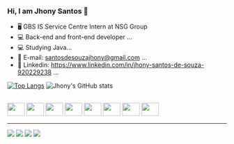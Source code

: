 ### Hi, I am Jhony Santos 👋

- 🖥️ GBS IS Service Centre Intern at NSG Group
- 💻 Back-end and front-end developer ...
- 💻 Studying Java...
- 💬 E-mail: [santosdesouzajhony@gmail.com](mailto:jhonysouzadev@gmail.com) ...
- 💬 Linkedin: https://www.linkedin.com/in/jhony-santos-de-souza-920229238 ...


[![Top Langs](https://github-readme-stats.vercel.app/api/top-langs/?username=santosjhony12&layout=compact)](https://github.com/santosjhony12/github-readme-stats)
![Jhony's GitHub stats](https://github-readme-stats.vercel.app/api/?username=santosjhony12&show_icons=true&title_color=fff&icon_color=79ff97&text_color=9f9f9f&bg_color=151515)
<div style="display: inline_block"><br>
<img style:"center" height="30" width="40" src="https://cdn.jsdelivr.net/gh/devicons/devicon/icons/html5/html5-original.svg">
<img style:"center" height="30" width="40" src="https://cdn.jsdelivr.net/gh/devicons/devicon/icons/css3/css3-original.svg">
<img style:"center" height="30" width="40" src="https://cdn.jsdelivr.net/gh/devicons/devicon/icons/javascript/javascript-original.svg">
<img style:"center" height="30" width="40" src="https://cdn.jsdelivr.net/gh/devicons/devicon/icons/php/php-original.svg">
<img style:"center" height="30" width="40" src="https://cdn.jsdelivr.net/gh/devicons/devicon/icons/java/java-original-wordmark.svg">
<img style:"center" height="30" width="40" src="https://cdn.jsdelivr.net/gh/devicons/devicon/icons/python/python-original.svg">
<img style:"center" height="30" width="40" src="https://cdn.jsdelivr.net/gh/devicons/devicon/icons/mysql/mysql-original-wordmark.svg"> 
<img style:"center" height="30" width="40" src="https://cdn.jsdelivr.net/gh/devicons/devicon/icons/spring/spring-original.svg" />
          
          
</div>
   
   <hr></hr>
   
   <div>
   
   <a href="https://www.linkedin.com/in/jhony-santos-de-souza-920229238" target="_blank"><img src="https://img.shields.io/badge/LinkedIn-0077B5?style=for-the-badge&logo=linkedin&logoColor=white" target="_blank"></a>
   <a href="https://instagram.com/santosjhony_12?igshid=ZDdkNTZiNTM=" target="_blank"><img src="https://img.shields.io/badge/Instagram-E4405F?style=for-the-badge&logo=instagram&logoColor=white" target="_blank"></a>
   <a href="mailto:jhonysouzadev@gmail.com" target="_blank"><img src="https://img.shields.io/badge/Gmail-D14836?style=for-the-badge&logo=gmail&logoColor=white" target="_blank"></a> 
   <a href="https://wa.me/message/ZWRDNRUUMU7IK1" target="_blank"><img src="https://img.shields.io/badge/WhatsApp-25D366?style=for-the-badge&logo=whatsapp&logoColor=white" target="_blank"></a> 
   
   </div>
